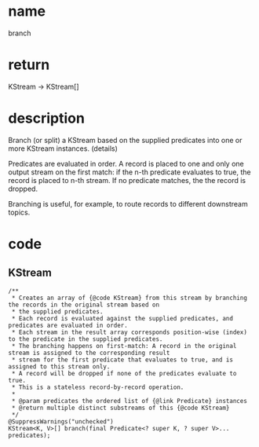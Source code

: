 # name 
branch

# return
KStream → KStream[]

# description

Branch (or split) a KStream based on the supplied predicates into one or more KStream instances. (details)

Predicates are evaluated in order. A record is placed to one and only one output stream on the first match: if the n-th predicate evaluates to true, the record is placed to n-th stream. If no predicate matches, the the record is dropped.

Branching is useful, for example, to route records to different downstream topics.

# code
## KStream

    /**
     * Creates an array of {@code KStream} from this stream by branching the records in the original stream based on
     * the supplied predicates.
     * Each record is evaluated against the supplied predicates, and predicates are evaluated in order.
     * Each stream in the result array corresponds position-wise (index) to the predicate in the supplied predicates.
     * The branching happens on first-match: A record in the original stream is assigned to the corresponding result
     * stream for the first predicate that evaluates to true, and is assigned to this stream only.
     * A record will be dropped if none of the predicates evaluate to true.
     * This is a stateless record-by-record operation.
     *
     * @param predicates the ordered list of {@link Predicate} instances
     * @return multiple distinct substreams of this {@code KStream}
     */
    @SuppressWarnings("unchecked")
    KStream<K, V>[] branch(final Predicate<? super K, ? super V>... predicates);

